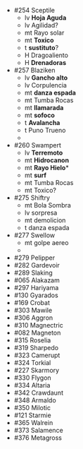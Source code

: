 - #254 Sceptile
	- lv **Hoja Aguda**
	- lv Agilidad?
	- mt Rayo solar 
	- mt **Toxico**
	- t **sustituto**?
	- H Dragoaliento
	- H **Drenadoras**
- #257 Blaziken
	- lv **Gancho alto**
	- lv Corpulencia
	- mt **danza espada**
	- mt Tumba Rocas
	- mt **llamarada**
	- mt **sofoco**
	- t **Avalancha**
	- t Puno Trueno
	- 
- #260 Swampert
	- lv **Terremoto**
	- mt **Hidrocanon**
	- mt **Rayo Hielo*** 
	- mt **surf**
	- mt Tumba Rocas
	- mt Toxico?
- #275 Shiftry
	- mt Bola Sombra
	- lv sorpresa
	- mt demolicion
	- t danza espada
- #277 Swellow
	- mt golpe aereo
	- 
- #279 Pelipper
- #282 Gardevoir
- #289 Slaking
- #065 Alakazam
- #297 Hariyama
- #130 Gyarados
- #169 Crobat
- #303 Mawile
- #306 Aggron
- #310 Magnectric
- #082 Magneton
- #315 Roselia
- #319 Sharpedo
- #323 Camerupt
- #324 Torkial
- #227 Skarmory
- #330 Flygon
- #334 Altaria
- #342 Crawdaunt
- #348 Armaldo
- #350 Milotic
- #121 Starmie
- #365 Walrein
- #373 Salamence
- #376 Metagross